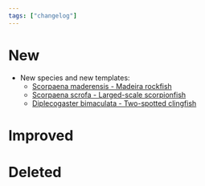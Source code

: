 ```yaml
---
tags: ["changelog"]
---
```

# New
- New species and new templates:
	- [Scorpaena maderensis - Madeira rockfish](Scorpaena%20maderensis%20-%20Madeira%20rockfish.md)
	- [Scorpaena scrofa - Larged-scale scorpionfish](Scorpaena%20scrofa%20-%20Larged-scale%20scorpionfish.md)
	- [Diplecogaster bimaculata - Two-spotted clingfish](Diplecogaster%20bimaculata%20-%20Two-spotted%20clingfish.md)

# Improved

# Deleted
